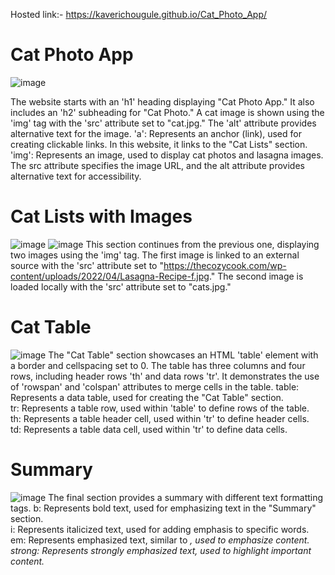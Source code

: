 Hosted link:- https://kaverichougule.github.io/Cat_Photo_App/

# Cat Photo App
![image](https://github.com/kaverichougule/Cat_Photo_App/assets/101037685/4381e7d9-d25b-49af-bf1d-922d4d528ba3)

The website starts with an 'h1' heading displaying "Cat Photo App." It also includes an 'h2' subheading for "Cat Photo." A cat image is shown using the 'img' tag with the 'src' attribute set to "cat.jpg." The 'alt' attribute provides alternative text for the image.
'a': Represents an anchor (link), used for creating clickable links. In this website, it links to the "Cat Lists" section. <br>
'img': Represents an image, used to display cat photos and lasagna images. The src attribute specifies the image URL, and the alt attribute provides alternative text for accessibility.

# Cat Lists with Images
![image](https://github.com/kaverichougule/Cat_Photo_App/assets/101037685/8efd911c-b086-4895-961d-c0a1a807e34f)
![image](https://github.com/kaverichougule/Cat_Photo_App/assets/101037685/8c3033dc-2028-48d5-b31c-befa3933140c)
This section continues from the previous one, displaying two images using the 'img' tag. The first image is linked to an external source with the 'src' attribute set to "https://thecozycook.com/wp-content/uploads/2022/04/Lasagna-Recipe-f.jpg." The second image is loaded locally with the 'src' attribute set to "cats.jpg."

# Cat Table
![image](https://github.com/kaverichougule/Cat_Photo_App/assets/101037685/da61957a-6b2e-4c13-a544-bbc9036363f9)
The "Cat Table" section showcases an HTML 'table' element with a border and cellspacing set to 0. The table has three columns and four rows, including header rows 'th' and data rows 'tr'. It demonstrates the use of 'rowspan' and 'colspan' attributes to merge cells in the table.
table: Represents a data table, used for creating the "Cat Table" section. <br>
tr: Represents a table row, used within 'table' to define rows of the table. <br>
th: Represents a table header cell, used within 'tr' to define header cells. <br>
td: Represents a table data cell, used within 'tr' to define data cells. 
  
# Summary
![image](https://github.com/kaverichougule/Cat_Photo_App/assets/101037685/d1fa9d59-696c-44be-b45c-8c31bd96cfa2)
The final section provides a summary with different text formatting tags.
b: Represents bold text, used for emphasizing text in the "Summary" section. <br>
i: Represents italicized text, used for adding emphasis to specific words. <br>
em: Represents emphasized text, similar to <i>, used to emphasize content. <br>
strong: Represents strongly emphasized text, used to highlight important content. <br>





